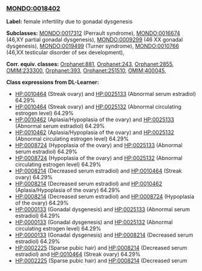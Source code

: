 
### [MONDO:0018402](http://purl.obolibrary.org/obo/MONDO_0018402)
**Label:** female infertility due to gonadal dysgenesis

**Subclasses:** [MONDO:0017312](http://purl.obolibrary.org/obo/MONDO_0017312) (Perrault syndrome), [MONDO:0016674](http://purl.obolibrary.org/obo/MONDO_0016674) (46,XY partial gonadal dysgenesis), [MONDO:0009299](http://purl.obolibrary.org/obo/MONDO_0009299) (46 XX gonadal dysgenesis), [MONDO:0019499](http://purl.obolibrary.org/obo/MONDO_0019499) (Turner syndrome), [MONDO:0010766](http://purl.obolibrary.org/obo/MONDO_0010766) (46,XX testicular disorder of sex development), 

**Corr. equiv. classes:** [Orphanet:881](http://www.orpha.net/ORDO/Orphanet_881), [Orphanet:243](http://www.orpha.net/ORDO/Orphanet_243), [Orphanet:2855](http://www.orpha.net/ORDO/Orphanet_2855), [OMIM:233300](http://purl.obolibrary.org/obo/OMIM_233300), [Orphanet:393](http://www.orpha.net/ORDO/Orphanet_393), [Orphanet:251510](http://www.orpha.net/ORDO/Orphanet_251510), [OMIM:400045](http://purl.obolibrary.org/obo/OMIM_400045), 

**Class expressions from DL-Learner:**

- [HP:0010464](http://purl.obolibrary.org/obo/HP_0010464) (Streak ovary) and [HP:0025133](http://purl.obolibrary.org/obo/HP_0025133) (Abnormal serum estradiol) 64.29%
- [HP:0010464](http://purl.obolibrary.org/obo/HP_0010464) (Streak ovary) and [HP:0025132](http://purl.obolibrary.org/obo/HP_0025132) (Abnormal circulating estrogen level) 64.29%
- [HP:0010462](http://purl.obolibrary.org/obo/HP_0010462) (Aplasia/Hypoplasia of the ovary) and [HP:0025133](http://purl.obolibrary.org/obo/HP_0025133) (Abnormal serum estradiol) 64.29%
- [HP:0010462](http://purl.obolibrary.org/obo/HP_0010462) (Aplasia/Hypoplasia of the ovary) and [HP:0025132](http://purl.obolibrary.org/obo/HP_0025132) (Abnormal circulating estrogen level) 64.29%
- [HP:0008724](http://purl.obolibrary.org/obo/HP_0008724) (Hypoplasia of the ovary) and [HP:0025133](http://purl.obolibrary.org/obo/HP_0025133) (Abnormal serum estradiol) 64.29%
- [HP:0008724](http://purl.obolibrary.org/obo/HP_0008724) (Hypoplasia of the ovary) and [HP:0025132](http://purl.obolibrary.org/obo/HP_0025132) (Abnormal circulating estrogen level) 64.29%
- [HP:0008214](http://purl.obolibrary.org/obo/HP_0008214) (Decreased serum estradiol) and [HP:0010464](http://purl.obolibrary.org/obo/HP_0010464) (Streak ovary) 64.29%
- [HP:0008214](http://purl.obolibrary.org/obo/HP_0008214) (Decreased serum estradiol) and [HP:0010462](http://purl.obolibrary.org/obo/HP_0010462) (Aplasia/Hypoplasia of the ovary) 64.29%
- [HP:0008214](http://purl.obolibrary.org/obo/HP_0008214) (Decreased serum estradiol) and [HP:0008724](http://purl.obolibrary.org/obo/HP_0008724) (Hypoplasia of the ovary) 64.29%
- [HP:0000133](http://purl.obolibrary.org/obo/HP_0000133) (Gonadal dysgenesis) and [HP:0025133](http://purl.obolibrary.org/obo/HP_0025133) (Abnormal serum estradiol) 64.29%
- [HP:0000133](http://purl.obolibrary.org/obo/HP_0000133) (Gonadal dysgenesis) and [HP:0025132](http://purl.obolibrary.org/obo/HP_0025132) (Abnormal circulating estrogen level) 64.29%
- [HP:0000133](http://purl.obolibrary.org/obo/HP_0000133) (Gonadal dysgenesis) and [HP:0008214](http://purl.obolibrary.org/obo/HP_0008214) (Decreased serum estradiol) 64.29%
- [HP:0002225](http://purl.obolibrary.org/obo/HP_0002225) (Sparse pubic hair) and [HP:0008214](http://purl.obolibrary.org/obo/HP_0008214) (Decreased serum estradiol) and [HP:0010464](http://purl.obolibrary.org/obo/HP_0010464) (Streak ovary) 64.29%
- [HP:0002225](http://purl.obolibrary.org/obo/HP_0002225) (Sparse pubic hair) and [HP:0008214](http://purl.obolibrary.org/obo/HP_0008214) (Decreased serum estradiol) and [HP:0010462](http://purl.obolibrary.org/obo/HP_0010462) (Aplasia/Hypoplasia of the ovary) 64.29%
- [HP:0002225](http://purl.obolibrary.org/obo/HP_0002225) (Sparse pubic hair) and [HP:0008214](http://purl.obolibrary.org/obo/HP_0008214) (Decreased serum estradiol) and [HP:0008724](http://purl.obolibrary.org/obo/HP_0008724) (Hypoplasia of the ovary) 64.29%


